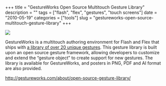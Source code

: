 +++
title = "GestureWorks Open Source Multitouch Gesture Library"
description = ""
tags = ["flash", "flex", "gestures", "touch screens"]
date = "2010-05-19"
categories = ["tools"]
slug = "gestureworks-open-source-multitouch-gesture-library"
+++


<div class="tool-screenshot mb1"><a href="http://gestureworks.com/about/open-source-gesture-library/"><img id='bluga-thumbnail-2708' class='bluga-thumbnail custom' src='http://media.konigi.com/bluga/
wt522fd989949f7_custom.jpg'/></a></div><p>GestureWorks is a multitouch authoring environment for Flash and Flex that ships with <a href="http://gestureworks.com/about/open-source-gesture-library/">a library of over 20 unique gestures</a>. This gesture library is built upon an open source gesture framework, allowing developers to customize and extend the “gesture object” to create support for new gestures. The library is available for GestureWorks, and posters in PNG, PDF and AI format are also provided.</p>

  
<p><a href="http://gestureworks.com/about/open-source-gesture-library/">http://gestureworks.com/about/open-source-gesture-library/</a></p>
      
